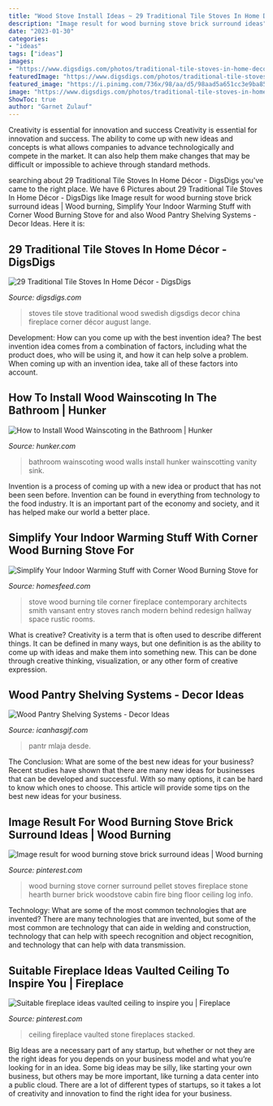 ```yaml
---
title: "Wood Stove Install Ideas ~ 29 Traditional Tile Stoves In Home Décor"
description: "Image result for wood burning stove brick surround ideas"
date: "2023-01-30"
categories:
- "ideas"
tags: ["ideas"]
images:
- "https://www.digsdigs.com/photos/traditional-tile-stoves-in-home-decor-ideas-30-554x830.jpg"
featuredImage: "https://www.digsdigs.com/photos/traditional-tile-stoves-in-home-decor-ideas-30-554x830.jpg"
featured_image: "https://i.pinimg.com/736x/98/aa/d5/98aad5a651cc3e9ba85ad2fad9271a77.jpg"
image: "https://www.digsdigs.com/photos/traditional-tile-stoves-in-home-decor-ideas-30-554x830.jpg"
ShowToc: true
author: "Garnet Zulauf"
---
```



Creativity is essential for innovation and success
Creativity is essential for innovation and success. The ability to come up with new ideas and concepts is what allows companies to advance technologically and compete in the market. It can also help them make changes that may be difficult or impossible to achieve through standard methods.

	

		
searching about 29 Traditional Tile Stoves In Home Décor - DigsDigs you've came to the right place. We have 6 Pictures about 29 Traditional Tile Stoves In Home Décor - DigsDigs like Image result for wood burning stove brick surround ideas | Wood burning, Simplify Your Indoor Warming Stuff with Corner Wood Burning Stove for and also Wood Pantry Shelving Systems - Decor Ideas. Here it is:
		
    
## 29 Traditional Tile Stoves In Home Décor - DigsDigs

<img loading=lazy src="https://www.digsdigs.com/photos/traditional-tile-stoves-in-home-decor-ideas-30-554x830.jpg" onerror="this.onerror=null;this.src='https://tse1.mm.bing.net/th?id=OIP.c-PPBE9pChZSYgEsEiGXbgHaLG&amp;pid=15.1';" alt="29 Traditional Tile Stoves In Home Décor - DigsDigs">

_Source: digsdigs.com_

>stoves tile stove traditional wood swedish digsdigs decor china fireplace corner décor august lange. 

	

Development: How can you come up with the best invention idea?
The best invention idea comes from a combination of factors, including what the product does, who will be using it, and how it can help solve a problem. When coming up with an invention idea, take all of these factors into account.

    
## How To Install Wood Wainscoting In The Bathroom | Hunker

<img loading=lazy src="https://img.hunkercdn.com/640/media-storage/hunker_data/assets/6fd95bb5-f047-42f7-b3e0-84818538149f-9V1A7101.jpg" onerror="this.onerror=null;this.src='https://tse3.mm.bing.net/th?id=OIP.ia7RUCezIf6hKwujmCz0jQHaLH&amp;pid=15.1';" alt="How to Install Wood Wainscoting in the Bathroom | Hunker">

_Source: hunker.com_

>bathroom wainscoting wood walls install hunker wainscotting vanity sink. 

	

Invention is a process of coming up with a new idea or product that has not been seen before. Invention can be found in everything from technology to the food industry. It is an important part of the economy and society, and it has helped make our world a better place.

    
## Simplify Your Indoor Warming Stuff With Corner Wood Burning Stove For

<img loading=lazy src="https://homesfeed.com/wp-content/uploads/2015/08/stunning-and-luxurious-corner-wood-burning-stove-design-in-hallway-with-storage-and-runner-rug-with-brown-wall-accent-and-bulb-pendants.jpg" onerror="this.onerror=null;this.src='https://tse2.mm.bing.net/th?id=OIP.65uc2R1RLNzny1GZ7UbKqAHaLa&amp;pid=15.1';" alt="Simplify Your Indoor Warming Stuff with Corner Wood Burning Stove for">

_Source: homesfeed.com_

>stove wood burning tile corner fireplace contemporary architects smith vansant entry stoves ranch modern behind redesign hallway space rustic rooms. 

	

What is creative?
Creativity is a term that is often used to describe different things. It can be defined in many ways, but one definition is as the ability to come up with ideas and make them into something new. This can be done through creative thinking, visualization, or any other form of creative expression.

    
## Wood Pantry Shelving Systems - Decor Ideas

<img loading=lazy src="https://www.icanhasgif.com/wp-content/uploads/2016/02/Wood-Pantry-Shelving-Systems.jpg" onerror="this.onerror=null;this.src='https://tse4.mm.bing.net/th?id=OIP.qLe9Htws5rrBHWGiwHcCygHaLI&amp;pid=15.1';" alt="Wood Pantry Shelving Systems - Decor Ideas">

_Source: icanhasgif.com_

>pantr mlaja desde. 

	

The Conclusion: What are some of the best new ideas for your business?
Recent studies have shown that there are many new ideas for businesses that can be developed and successful. With so many options, it can be hard to know which ones to choose. This article will provide some tips on the best new ideas for your business.

    
## Image Result For Wood Burning Stove Brick Surround Ideas | Wood Burning

<img loading=lazy src="https://i.pinimg.com/736x/9d/52/ff/9d52fff18a5719c11ebc51a54ddab922--wood-burning-stoves-bricks.jpg" onerror="this.onerror=null;this.src='https://tse3.mm.bing.net/th?id=OIP.dYULNxpsYTX0SVNgBlLOFAHaL5&amp;pid=15.1';" alt="Image result for wood burning stove brick surround ideas | Wood burning">

_Source: pinterest.com_

>wood burning stove corner surround pellet stoves fireplace stone hearth burner brick woodstove cabin fire bing floor ceiling log info. 

	

Technology: What are some of the most common technologies that are invented?
There are many technologies that are invented, but some of the most common are technology that can aide in welding and construction, technology that can help with speech recognition and object recognition, and technology that can help with data transmission.

    
## Suitable Fireplace Ideas Vaulted Ceiling To Inspire You | Fireplace

<img loading=lazy src="https://i.pinimg.com/736x/98/aa/d5/98aad5a651cc3e9ba85ad2fad9271a77.jpg" onerror="this.onerror=null;this.src='https://tse1.mm.bing.net/th?id=OIP.ZXfpmclzCLyooEXALDlzrwHaLG&amp;pid=15.1';" alt="Suitable fireplace ideas vaulted ceiling to inspire you | Fireplace">

_Source: pinterest.com_

>ceiling fireplace vaulted stone fireplaces stacked. 

	

Big Ideas are a necessary part of any startup, but whether or not they are the right ideas for you depends on your business model and what you’re looking for in an idea. Some big ideas may be silly, like starting your own business, but others may be more important, like turning a data center into a public cloud. There are a lot of different types of startups, so it takes a lot of creativity and innovation to find the right idea for your business.

